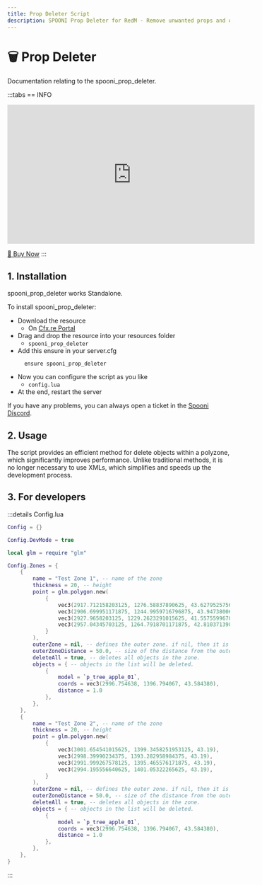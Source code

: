 ```yaml
---
title: Prop Deleter Script
description: SPOONI Prop Deleter for RedM - Remove unwanted props and objects from your server. Standalone tool for cleaning up and customizing your Red Dead Redemption 2 world.
---
```


# 🗑️ Prop Deleter
Documentation relating to the spooni_prop_deleter.

:::tabs
== INFO
<iframe width="560" height="315" src="https://www.youtube.com/embed/" frameborder="0" allow="accelerometer; autoplay; clipboard-write; encrypted-media; gyroscope; picture-in-picture; web-share" referrerpolicy="strict-origin-when-cross-origin" allowfullscreen></iframe>

<a href="https://spooni-mapping.tebex.io/package/6564260" class="button-buy">🛒 Buy Now</a>
:::

## 1. Installation
spooni_prop_deleter works Standalone. 

To install spooni_prop_deleter:
- Download the resource
  - On [Cfx.re Portal](https://portal.cfx.re/)
- Drag and drop the resource into your resources folder
  - `spooni_prop_deleter`
- Add this ensure in your server.cfg
  ```
    ensure spooni_prop_deleter
  ```
- Now you can configure the script as you like
  - `config.lua`
- At the end, restart the server

If you have any problems, you can always open a ticket in the [Spooni Discord](https://discord.gg/spooni).

## 2. Usage
The script provides an efficient method for delete objects within a polyzone, which significantly improves performance. Unlike traditional methods, it is no longer necessary to use XMLs, which simplifies and speeds up the development process. 

## 3. For developers

:::details Config.lua
```lua
Config = {}

Config.DevMode = true

local glm = require "glm"

Config.Zones = {
    {
        name = "Test Zone 1", -- name of the zone
        thickness = 20, -- height
        point = glm.polygon.new(
            {
                vec3(2917.712158203125, 1276.58837890625, 43.62795257568359),
                vec3(2906.699951171875, 1244.9959716796875, 43.94738006591797),
                vec3(2927.9658203125, 1229.2623291015625, 41.55755996704101),
                vec3(2957.04345703125, 1264.7918701171875, 42.81037139892578),
            }
        ),
        outerZone = nil, -- defines the outer zone. if nil, then it is generated automatically.
        outerZoneDistance = 50.0, -- size of the distance from the outer zone
        deleteAll = true, -- deletes all objects in the zone. 
        objects = { -- objects in the list will be deleted.
            {
                model = `p_tree_apple_01`,
                coords = vec3(2996.754638, 1396.794067, 43.584380),
                distance = 1.0
            },
        },
    },
    {
        name = "Test Zone 2", -- name of the zone
        thickness = 20, -- height
        point = glm.polygon.new(
            {
                vec3(3001.654541015625, 1399.3458251953125, 43.19),
                vec3(2998.39990234375, 1393.282958984375, 43.19),
                vec3(2991.999267578125, 1395.465576171875, 43.19),
                vec3(2994.195556640625, 1401.05322265625, 43.19),
            }
        ),
        outerZone = nil, -- defines the outer zone. if nil, then it is generated automatically.
        outerZoneDistance = 50.0, -- size of the distance from the outer zone
        deleteAll = true, -- deletes all objects in the zone. 
        objects = { -- objects in the list will be deleted.
            {
                model = `p_tree_apple_01`,
                coords = vec3(2996.754638, 1396.794067, 43.584380),
                distance = 1.0
            },
        },
    },
}
```
:::
